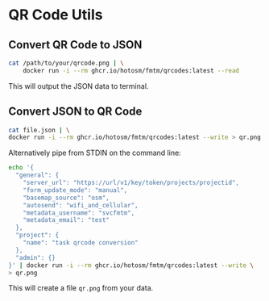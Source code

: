 # QR Code Utils

## Convert QR Code to JSON

```bash
cat /path/to/your/qrcode.png | \
    docker run -i --rm ghcr.io/hotosm/fmtm/qrcodes:latest --read
```

This will output the JSON data to terminal.

## Convert JSON to QR Code

```bash
cat file.json | \
docker run -i --rm ghcr.io/hotosm/fmtm/qrcodes:latest --write > qr.png
```

Alternatively pipe from STDIN on the command line:

```bash
echo '{
  "general": {
    "server_url": "https://url/v1/key/token/projects/projectid",
    "form_update_mode": "manual",
    "basemap_source": "osm",
    "autosend": "wifi_and_cellular",
    "metadata_username": "svcfmtm",
    "metadata_email": "test"
  },
  "project": {
    "name": "task qrcode conversion"
  },
  "admin": {}
}' | docker run -i --rm ghcr.io/hotosm/fmtm/qrcodes:latest --write \
> qr.png
```

This will create a file `qr.png` from your data.
